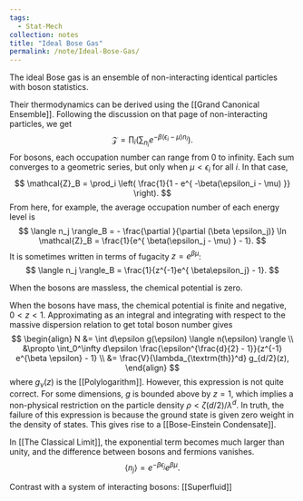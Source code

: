 ```yaml
---
tags:
  - Stat-Mech
collection: notes
title: "Ideal Bose Gas"
permalink: /note/Ideal-Bose-Gas/
---
```

The ideal Bose gas is an ensemble of non-interacting identical particles with boson statistics. 

Their thermodynamics can be derived using the [[Grand Canonical Ensemble]]. Following the discussion on that page of non-interacting particles, we get 
$$
\mathcal{Z} = \prod_i \left(  \sum_{n_i} e^{ -\beta(\epsilon_i - \mu) n_i }\right).
$$
For bosons, each occupation number can range from 0 to infinity. Each sum converges to a geometric series, but only when $\mu < \epsilon_i$ for all $i$. In that case,
$$
\mathcal{Z}_B = \prod_i \left( \frac{1}{1 - e^{ -\beta(\epsilon_i - \mu) }} \right).
$$
From here, for example, the average occupation number of each energy level is 
$$
\langle n_j \rangle_B = - \frac{\partial }{\partial (\beta \epsilon_j)} \ln \mathcal{Z}_B = \frac{1}{e^{ \beta(\epsilon_j - \mu) } - 1}.
$$
It is sometimes written in terms of fugacity $z = e^{\beta \mu}$:
$$
\langle n_j \rangle_B = \frac{1}{z^{-1}e^{ \beta\epsilon_j} - 1}.
$$

When the bosons are massless, the chemical potential is zero.


When the bosons have mass, the chemical potential is finite and negative, $0 < z < 1$.
Approximating as an integral and integrating with respect to the massive dispersion relation to get total boson number gives
$$
\begin{align}
N &= \int d\epsilon g(\epsilon) \langle n(\epsilon) \rangle  \\
&\propto \int_0^\infty d\epsilon \frac{\epsilon^{\frac{d}{2} - 1}}{z^{-1} e^{\beta \epsilon} - 1}  \\
&= \frac{V}{\lambda_{\textrm{th}}^d} g_{d/2}(z),
\end{align}
$$
where $g_\nu(z)$ is the [[Polylogarithm]]. 
However, this expression is not quite correct. For some dimensions, $g$ is bounded above by $z=1$, which implies a non-physical restriction on the particle density $\rho < \zeta(d/2)/\lambda^d$. In truth, the failure of this expression is because the ground state is given zero weight in the density of states. This gives rise to a [[Bose-Einstein Condensate]]. 

In [[The Classical Limit]], 
the exponential term becomes much larger than unity, and the difference between bosons and fermions vanishes.
$$
\langle n_j \rangle = e^{ - \beta \epsilon_j } e^{ \beta \mu }.
$$

Contrast with a system of interacting bosons: [[Superfluid]] 